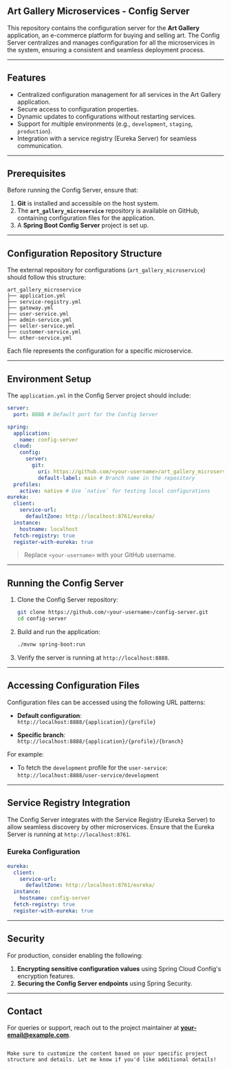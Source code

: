 ## Art Gallery Microservices - Config Server

This repository contains the configuration server for the **Art Gallery** application, an e-commerce platform for buying and selling art. The Config Server centralizes and manages configuration for all the microservices in the system, ensuring a consistent and seamless deployment process.

---

## Features

- Centralized configuration management for all services in the Art Gallery application.
- Secure access to configuration properties.
- Dynamic updates to configurations without restarting services.
- Support for multiple environments (e.g., `development`, `staging`, `production`).
- Integration with a service registry (Eureka Server) for seamless communication.

---

## Prerequisites

Before running the Config Server, ensure that:

1. **Git** is installed and accessible on the host system.
2. The **`art_gallery_microservice`** repository is available on GitHub, containing configuration files for the application.
3. A **Spring Boot Config Server** project is set up.

---

## Configuration Repository Structure

The external repository for configurations (`art_gallery_microservice`) should follow this structure:

```
art_gallery_microservice
├── application.yml
├── service-registry.yml
├── gateway.yml
├── user-service.yml
├── admin-service.yml
├── seller-service.yml
├── customer-service.yml
└── other-service.yml
```

Each file represents the configuration for a specific microservice.

---

## Environment Setup

The `application.yml` in the Config Server project should include:

```yaml
server:
  port: 8888 # Default port for the Config Server

spring:
  application:
    name: config-server
  cloud:
    config:
      server:
        git:
          uri: https://github.com/<your-username>/art_gallery_microservice
          default-label: main # Branch name in the repository
  profiles:
    active: native # Use `native` for testing local configurations
eureka:
  client:
    service-url:
      defaultZone: http://localhost:8761/eureka/
  instance:
    hostname: localhost
  fetch-registry: true
  register-with-eureka: true
```

> Replace `<your-username>` with your GitHub username.

---

## Running the Config Server

1. Clone the Config Server repository:
   ```bash
   git clone https://github.com/<your-username>/config-server.git
   cd config-server
   ```

2. Build and run the application:
   ```bash
   ./mvnw spring-boot:run
   ```

3. Verify the server is running at `http://localhost:8888`.

---

## Accessing Configuration Files

Configuration files can be accessed using the following URL patterns:

- **Default configuration**:  
  `http://localhost:8888/{application}/{profile}`

- **Specific branch**:  
  `http://localhost:8888/{application}/{profile}/{branch}`

For example:
- To fetch the `development` profile for the `user-service`:  
  `http://localhost:8888/user-service/development`

---

## Service Registry Integration

The Config Server integrates with the Service Registry (Eureka Server) to allow seamless discovery by other microservices. Ensure that the Eureka Server is running at `http://localhost:8761`.

### Eureka Configuration

```yaml
eureka:
  client:
    service-url:
      defaultZone: http://localhost:8761/eureka/
  instance:
    hostname: config-server
  fetch-registry: true
  register-with-eureka: true
```

---

## Security

For production, consider enabling the following:

1. **Encrypting sensitive configuration values** using Spring Cloud Config's encryption features.
2. **Securing the Config Server endpoints** using Spring Security.

---

## Contact

For queries or support, reach out to the project maintainer at **[your-email@example.com](mailto:manikpurilucky218@gmail.com)**.
```

Make sure to customize the content based on your specific project structure and details. Let me know if you'd like additional details!
